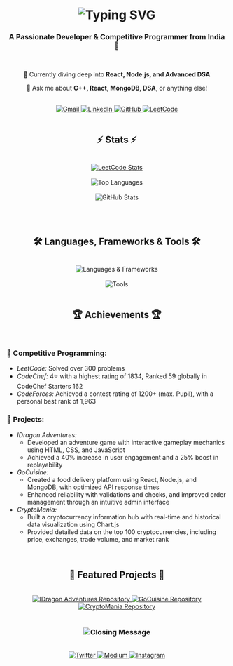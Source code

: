<h1 align="center">
  <img src="https://readme-typing-svg.herokuapp.com/?font=Righteous&size=35&center=true&vCenter=true&width=500&height=70&duration=4000&lines=Hi+There!+👋;+I'm+Ronak+Nayak!;" alt="Typing SVG" />
</h1>

<h3 align="center">A Passionate Developer & Competitive Programmer from India 🚀</h3>

<br/>

<div align="center">
  <p>🌱 Currently diving deep into <strong>React, Node.js, and Advanced DSA</strong></p>
  <p>💬 Ask me about <strong>C++, React, MongoDB, DSA</strong>, or anything else!</p>
</div>

<br/>

<div align="center">
  <a href="mailto:nayakronak72@gmail.com">
    <img src="https://img.shields.io/badge/Gmail-333333?style=for-the-badge&logo=gmail&logoColor=red" alt="Gmail" />
  </a>
  <a href="https://linkedin.com/in/ronak-nayak-6a0021252" target="_blank">
    <img src="https://img.shields.io/badge/LinkedIn-0077B5?style=for-the-badge&logo=linkedin&logoColor=white" alt="LinkedIn" />
  </a>
  <a href="https://github.com/Ronaknayak01" target="_blank">
    <img src="https://img.shields.io/badge/GitHub-181717?style=for-the-badge&logo=github&logoColor=white" alt="GitHub" />
  </a>
  <a href="https://leetcode.com/u/Ronak_nayak_01/" target="_blank">
    <img src="https://img.shields.io/badge/LeetCode-FFA116?style=for-the-badge&logo=leetcode&logoColor=white" alt="LeetCode" />
  </a>
</div>

<br/>

<h2 align="center">⚡ Stats ⚡</h2>
<br/>

<div align="center">
  <a href="https://leetcode.com/u/Ronak_nayak_01/">
    <img src="https://leetcard.jacoblin.cool/u/Ronak_nayak_01?theme=dark&font=Noto%20Sans%20Math&ext=heatmap" alt="LeetCode Stats" />
  </a>
  <br/><br/>
  <img src="https://github-readme-stats.vercel.app/api/top-langs/?username=Ronaknayak01&hide=HTML&langs_count=8&layout=compact&theme=react&border_radius=10&size_weight=0.5&count_weight=0.5" alt="Top Languages" />
  <br/><br/>
  <img src="https://github-readme-stats.vercel.app/api?username=Ronaknayak01&show_icons=true&theme=react&border_color=61dafb&border_radius=10" alt="GitHub Stats" />
</div>

<br/><br/>

<h2 align="center">🛠 Languages, Frameworks & Tools 🛠</h2>
<br/>

<div align="center">
  <img src="https://skillicons.dev/icons?i=cpp,python,html,css,js,react,nodejs,mongodb" alt="Languages & Frameworks" />
  <br/><br/>
  <img src="https://skillicons.dev/icons?i=git,github,vscode,bootstrap,matlab" alt="Tools" />
</div>

<br/>

<h2 align="center">🏆 Achievements 🏆</h2>
<br/>

### 🥇 Competitive Programming:
- *LeetCode:* Solved over 300 problems
- *CodeChef:* 4⭐ with a highest rating of 1834, Ranked 59 globally in CodeChef Starters 162
- *CodeForces:* Achieved a contest rating of 1200+ (max. Pupil), with a personal best rank of 1,963

### 🚀 Projects:
- *IDragon Adventures:*
  - Developed an adventure game with interactive gameplay mechanics using HTML, CSS, and JavaScript
  - Achieved a 40% increase in user engagement and a 25% boost in replayability
- *GoCuisine:*
  - Created a food delivery platform using React, Node.js, and MongoDB, with optimized API response times
  - Enhanced reliability with validations and checks, and improved order management through an intuitive admin interface
- *CryptoMania:*
  - Built a cryptocurrency information hub with real-time and historical data visualization using Chart.js
  - Provided detailed data on the top 100 cryptocurrencies, including price, exchanges, trade volume, and market rank

<br/>

<h2 align="center">📱 Featured Projects 📱</h2>
<br/>

<div align="center">
  <a href="https://github.com/Ronaknayak01/IDragon-Advantures">
    <img src="https://github-readme-stats.vercel.app/api/pin/?username=Ronaknayak01&repo=IDragon-Advantures&theme=react&border_color=61dafb&border_radius=10" alt="IDragon Adventures Repository" />
  </a>
  <a href="https://github.com/Ronaknayak01/GoCuisine">
    <img src="https://github-readme-stats.vercel.app/api/pin/?username=Ronaknayak01&repo=GoCuisine&theme=react&border_color=61dafb&border_radius=10" alt="GoCuisine Repository" />
  </a>
  <a href="https://github.com/Ronaknayak01/CryptoMania">
    <img src="https://github-readme-stats.vercel.app/api/pin/?username=Ronaknayak01&repo=CryptoMania&theme=react&border_color=61dafb&border_radius=10" alt="CryptoMania Repository" />
  </a>
</div>

<br/>

<h3 align="center">
  <img src="https://readme-typing-svg.herokuapp.com/?font=Righteous&size=25&center=true&vCenter=true&width=500&height=70&duration=4000&lines=Thanks+for+visiting!+✌;+Shoot+me+a+message+on+LinkedIn!;I'm+always+down+to+collab.:)" alt="Closing Message" />
</h3>

<br/>

<div align="center">
  <a href="https://twitter.com/yourtwitter" target="_blank">
    <img src="https://img.shields.io/badge/Twitter-1DA1F2?style=for-the-badge&logo=twitter&logoColor=white" alt="Twitter" />
  </a>
  <a href="https://medium.com/@yourmedium" target="_blank">
    <img src="https://img.shields.io/badge/Medium-000000?style=for-the-badge&logo=medium&logoColor=white" alt="Medium" />
  </a>
  <a href="https://www.instagram.com/yourinstagram/" target="_blank">
    <img src="https://img.shields.io/badge/Instagram-E1306C?style=for-the-badge&logo=instagram&logoColor=white" alt="Instagram" />
  </a>
</div>
